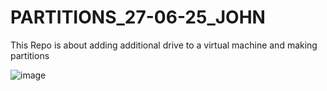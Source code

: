 # PARTITIONS_27-06-25_JOHN
This Repo is about adding additional drive to a virtual machine and making partitions

![image](https://github.com/user-attachments/assets/a901861b-8cdb-4d94-9d17-f431fd27422c)

